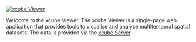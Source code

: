 [![xcube Viewer](/images/logo192.png)](https://xcube-dev.github.io/xcube-viewer/)

Welcome to the xcube Viewer. The xcube Viewer is a single-page
web application that provides tools to visualise and analyse multitemporal spatial datasets. 
The data is provided via the [xcube Server](https://xcube.readthedocs.io/en/latest/webapi.html).
